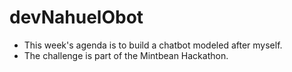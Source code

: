 # devNahuelObot

* This week's agenda is to build a chatbot modeled after myself.
* The challenge is part of the Mintbean Hackathon.
